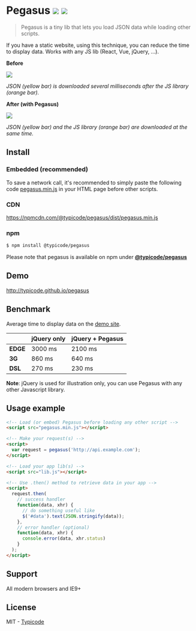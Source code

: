 # Pegasus [![](https://badge.fury.io/js/%40typicode%2Fpegasus.svg)](https://www.npmjs.com/package/@typicode/pegasus) ![](https://badge-size.herokuapp.com/typicode/pegasus/master/dist/pegasus.min.js.svg?compression=gzip)

> Pegasus is a tiny lib that lets you load JSON data while loading other scripts.

If you have a static website, using this technique, you can reduce the time to display data. Works with any JS lib (React, Vue, jQuery, ...).

__Before__

[![](http://i.imgur.com/ves4uIf.png)](http://typicode.github.io/pegasus/)

_JSON (yellow bar) is downloaded several milliseconds after the JS library (orange bar)._

__After (with Pegasus)__

[![](http://i.imgur.com/8sVBtnB.png)](http://typicode.github.io/pegasus/)

_JSON (yellow bar) and the JS library (orange bar) are downloaded at the same time._

## Install

### Embedded (recommended)

To save a network call, it's recommended to simply paste the following code [pegasus.min.js](https://github.com/typicode/pegasus/blob/master/dist/pegasus.min.js) in your HTML page before other scripts.

### CDN

https://npmcdn.com/@typicode/pegasus/dist/pegasus.min.js

### npm

```bash
$ npm install @typicode/pegasus
```

Please note that pegasus is available on npm under __[@typicode/pegasus](https://www.npmjs.com/package/@typicode/pegasus)__

## Demo

http://typicode.github.io/pegasus

## Benchmark

Average time to display data on the [demo site](http://typicode.github.io/pegasus).

|             | jQuery only  | jQuery + Pegasus  |
|:------------|:-------------|:------------------|
|__EDGE__     | 3000 ms      | 2100 ms           |
|__3G__       | 860 ms       | 640 ms            |
|__DSL__      | 270 ms       | 230 ms            |

__Note__: jQuery is used for illustration only, you can use Pegasus with any other Javascript library.

## Usage example

```html
<!-- Load (or embed) Pegasus before loading any other script -->
<script src="pegasus.min.js"></script>

<!-- Make your request(s) -->
<script>
  var request = pegasus('http://api.example.com');
</script>

<!-- Load your app lib(s) -->
<script src="lib.js"></script>

<!-- Use .then() method to retrieve data in your app -->
<script>
  request.then(
    // success handler
    function(data, xhr) {
      // do something useful like
      $('#data').text(JSON.stringify(data));
    },
    // error handler (optional)
    function(data, xhr) {
      console.error(data, xhr.status)
    }
  );
</script>
```

## Support

All modern browsers and IE9+

## License

MIT - [Typicode](https://github.com/typicode)
